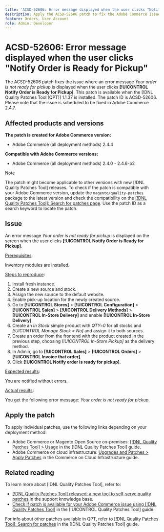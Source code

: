 ```yaml
---
title: 'ACSD-52606: Error message displayed when the user clicks "Notify Order is Ready for Pickup"'
description: Apply the ACSD-52606 patch to fix the Adobe Commerce issue where an error message is displayed when the user clicks on **[!UICONTROL Notify Order is Ready for Pickup]**.
feature: Orders, User Account
role: Admin, Developer
---
```

# ACSD-52606: Error message displayed when the user clicks "Notify Order is Ready for Pickup"

The ACSD-52606 patch fixes the issue where an error message *Your order is not ready for pickup* is displayed when the user clicks **[!UICONTROL Notify Order is Ready for Pickup]**. This patch is available when the [!DNL Quality Patches Tool (QPT)] 1.1.37 is installed. The patch ID is ACSD-52606. Please note that the issue is scheduled to be fixed in Adobe Commerce 2.4.7.

## Affected products and versions

**The patch is created for Adobe Commerce version:**

* Adobe Commerce (all deployment methods) 2.4.4

**Compatible with Adobe Commerce versions:**

* Adobe Commerce (all deployment methods) 2.4.0 - 2.4.6-p2

>[!NOTE]
>
>The patch might become applicable to other versions with new [!DNL Quality Patches Tool] releases. To check if the patch is compatible with your Adobe Commerce version, update the `magento/quality-patches` package to the latest version and check the compatibility on the [[!DNL Quality Patches Tool]: Search for patches page](https://experienceleague.adobe.com/tools/commerce-quality-patches/index.html). Use the patch ID as a search keyword to locate the patch.

## Issue

An error message *Your order is not ready for pickup* is displayed on the screen when the user clicks **[!UICONTROL Notify Order is Ready for Pickup]**.

<u>Prerequisites</u>:

Inventory modules are installed.

<u>Steps to reproduce</u>:

1. Install fresh instance.
1. Create a new source and stock.
1. Assign the new source to the default website.
1. Enable pick-up location for the newly created source.
1. Go to **[!UICONTROL Stores]** > **[!UICONTROL Configuration]** > **[!UICONTROL Sales]** > **[!UICONTROL Delivery Methods]** > **[!UICONTROL In-Store Delivery]** and enable **[!UICONTROL In-Store Delivery]**.
1. Create an *In Stock* simple product with *QTY=0* for all stocks and *[!UICONTROL Manage Stock = No]* and assign it to both sources.
1. Create an order from the frontend with the product created in the previous step, choosing *[!UICONTROL In-Store Pickup]* as the delivery method.
1. In Admin, go to **[!UICONTROL Sales]** > **[!UICONTROL Orders]** > **[!UICONTROL Invoice that order]**.
1. Click **[!UICONTROL Notify order is ready for pickup]**.

<u>Expected results</u>:

You are notified without errors.

<u>Actual results</u>:

You get the following error message: *Your order is not ready for pickup*.

## Apply the patch

To apply individual patches, use the following links depending on your deployment method:

* Adobe Commerce or Magento Open Source on-premises: [[!DNL Quality Patches Tool] > Usage](/help/tools/quality-patches-tool/usage.md) in the [!DNL Quality Patches Tool] guide.
* Adobe Commerce on cloud infrastructure: [Upgrades and Patches > Apply Patches](https://experienceleague.adobe.com/docs/commerce-cloud-service/user-guide/develop/upgrade/apply-patches.html) in the Commerce on Cloud Infrastructure guide.

## Related reading

To learn more about [!DNL Quality Patches Tool], refer to:

* [[!DNL Quality Patches Tool] released: a new tool to self-serve quality patches](https://experienceleague.adobe.com/en/docs/commerce-knowledge-base/kb/announcements/commerce-announcements/magento-quality-patches-released-new-tool-to-self-serve-quality-patches) in the support knowledge base.
* [Check if patch is available for your Adobe Commerce issue using [!DNL Quality Patches Tool]](/help/tools/quality-patches-tool/patches-available-in-qpt/check-patch-for-magento-issue-with-magento-quality-patches.md) in the [!UICONTROL Quality Patches Tool] guide.


For info about other patches available in QPT, refer to [[!DNL Quality Patches Tool]: Search for patches](https://experienceleague.adobe.com/tools/commerce-quality-patches/index.html) in the [!DNL Quality Patches Tool] guide.
